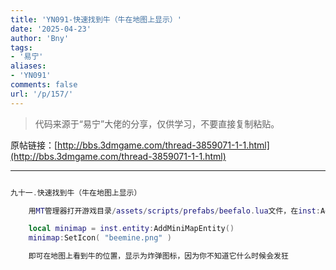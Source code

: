 ```yaml
---
title: 'YN091-快速找到牛（牛在地图上显示）'
date: '2025-04-23'
author: 'Bny'
tags:
- '易宁'
aliases:
- 'YN091'
comments: false
url: '/p/157/'
---
```


> 代码来源于“易宁”大佬的分享，仅供学习，不要直接复制粘贴。

原帖链接：[http://bbs.3dmgame.com/thread-3859071-1-1.html](http://bbs.3dmgame.com/thread-3859071-1-1.html)

---

```lua  

九十一.快速找到牛（牛在地图上显示）

	用MT管理器打开游戏目录/assets/scripts/prefabs/beefalo.lua文件，在inst:AddComponent("inspectable")的下一行插入以下内容：

	local minimap = inst.entity:AddMiniMapEntity()
	minimap:SetIcon( "beemine.png" )

	即可在地图上看到牛的位置，显示为炸弹图标，因为你不知道它什么时候会发狂

```  

